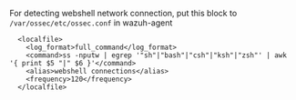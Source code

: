 For detecting webshell network connection, put this block to `/var/ossec/etc/ossec.conf` in wazuh-agent
```
  <localfile>  
    <log_format>full_command</log_format>
    <command>ss -nputw | egrep '"sh"|"bash"|"csh"|"ksh"|"zsh"' | awk '{ print $5 "|" $6 }'</command>
    <alias>webshell connections</alias>
    <frequency>120</frequency>
  </localfile>
```
